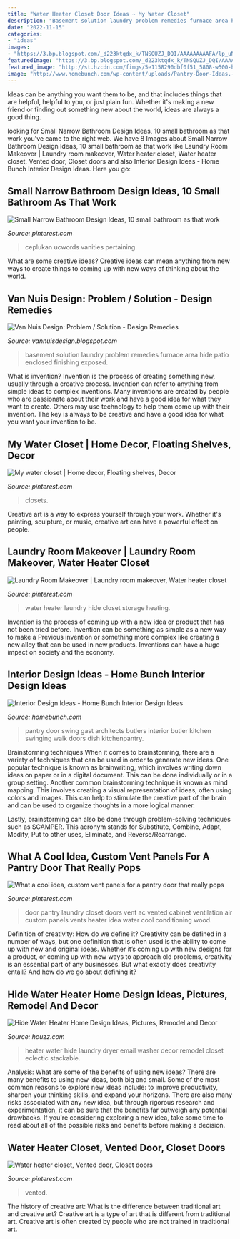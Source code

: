 ```yaml
---
title: "Water Heater Closet Door Ideas ~ My Water Closet"
description: "Basement solution laundry problem remedies furnace area hide patio enclosed finishing exposed"
date: "2022-11-15"
categories:
- "ideas"
images:
- "https://3.bp.blogspot.com/_d223ktqdx_k/TNSQUZJ_DQI/AAAAAAAAAFA/lp_uNJ1hhaA/s1600/Madison+-+Laundry+Screen+-+6.jpg"
featuredImage: "https://3.bp.blogspot.com/_d223ktqdx_k/TNSQUZJ_DQI/AAAAAAAAAFA/lp_uNJ1hhaA/s1600/Madison+-+Laundry+Screen+-+6.jpg"
featured_image: "http://st.hzcdn.com/fimgs/5e1158290dbf0f51_5808-w500-h666-b0-p0--eclectic-laundry-room.jpg"
image: "http://www.homebunch.com/wp-content/uploads/Pantry-Door-Ideas.-Pantry-Door.-Swing-Pantry-Door-Ideas.-PantryDoor-Pantry-KitchenPantry-Gast-Architects.jpg"
---
```



Ideas can be anything you want them to be, and that includes things that are helpful, helpful to you, or just plain fun. Whether it's making a new friend or finding out something new about the world, ideas are always a good thing.

	

		
looking for Small Narrow Bathroom Design Ideas, 10 small bathroom as that work you've came to the right web. We have 8 Images about Small Narrow Bathroom Design Ideas, 10 small bathroom as that work like Laundry Room Makeover | Laundry room makeover, Water heater closet, Water heater closet, Vented door, Closet doors and also Interior Design Ideas - Home Bunch Interior Design Ideas. Here you go:
		
    
## Small Narrow Bathroom Design Ideas, 10 Small Bathroom As That Work

<img loading=lazy src="https://i.pinimg.com/originals/78/32/e9/7832e95acf78f5cd850d1a965807f13d.jpg" onerror="this.onerror=null;this.src='https://tse4.mm.bing.net/th?id=OIP.RSvzusjHazSAbnQcxn4MjQHaLH&amp;pid=15.1';" alt="Small Narrow Bathroom Design Ideas, 10 small bathroom as that work">

_Source: pinterest.com_

>ceplukan ucwords vanities pertaining. 

	

What are some creative ideas?
Creative ideas can mean anything from new ways to create things to coming up with new ways of thinking about the world.

    
## Van Nuis Design: Problem / Solution - Design Remedies

<img loading=lazy src="https://3.bp.blogspot.com/_d223ktqdx_k/TNSQUZJ_DQI/AAAAAAAAAFA/lp_uNJ1hhaA/s1600/Madison+-+Laundry+Screen+-+6.jpg" onerror="this.onerror=null;this.src='https://tse1.mm.bing.net/th?id=OIP.pRJwjxb-IXobI3ZyNjAqPwHaFj&amp;pid=15.1';" alt="Van Nuis Design: Problem / Solution - Design Remedies">

_Source: vannuisdesign.blogspot.com_

>basement solution laundry problem remedies furnace area hide patio enclosed finishing exposed. 

	

What is invention?
Invention is the process of creating something new, usually through a creative process. Invention can refer to anything from simple ideas to complex inventions. Many inventions are created by people who are passionate about their work and have a good idea for what they want to create. Others may use technology to help them come up with their invention. The key is always to be creative and have a good idea for what you want your invention to be.

    
## My Water Closet | Home Decor, Floating Shelves, Decor

<img loading=lazy src="https://i.pinimg.com/originals/75/dd/72/75dd724f8a56d81532818c1c9e57a9c1.jpg" onerror="this.onerror=null;this.src='https://tse1.mm.bing.net/th?id=OIP.dfqReHxCPnoyEBMDTFLVJgHaJ7&amp;pid=15.1';" alt="My water closet | Home decor, Floating shelves, Decor">

_Source: pinterest.com_

>closets. 

	

Creative art is a way to express yourself through your work. Whether it's painting, sculpture, or music, creative art can have a powerful effect on people.

    
## Laundry Room Makeover | Laundry Room Makeover, Water Heater Closet

<img loading=lazy src="https://i.pinimg.com/originals/97/3d/d0/973dd0fccd825da4783e856050ea217a.jpg" onerror="this.onerror=null;this.src='https://tse3.mm.bing.net/th?id=OIP.LjAW6nsUgjRx9IUIjfTSMgHaLH&amp;pid=15.1';" alt="Laundry Room Makeover | Laundry room makeover, Water heater closet">

_Source: pinterest.com_

>water heater laundry hide closet storage heating. 

	

Invention is the process of coming up with a new idea or product that has not been tried before. Invention can be something as simple as a new way to make a Previous invention or something more complex like creating a new alloy that can be used in new products. Inventions can have a huge impact on society and the economy.

    
## Interior Design Ideas - Home Bunch Interior Design Ideas

<img loading=lazy src="http://www.homebunch.com/wp-content/uploads/Pantry-Door-Ideas.-Pantry-Door.-Swing-Pantry-Door-Ideas.-PantryDoor-Pantry-KitchenPantry-Gast-Architects.jpg" onerror="this.onerror=null;this.src='https://tse1.mm.bing.net/th?id=OIP.Noy9ZKkWzJRAiD4wsD9DrQHaK9&amp;pid=15.1';" alt="Interior Design Ideas - Home Bunch Interior Design Ideas">

_Source: homebunch.com_

>pantry door swing gast architects butlers interior butler kitchen swinging walk doors dish kitchenpantry. 

	

Brainstorming techniques
When it comes to brainstorming, there are a variety of techniques that can be used in order to generate new ideas. One popular technique is known as brainwriting, which involves writing down ideas on paper or in a digital document. This can be done individually or in a group setting.
Another common brainstorming technique is known as mind mapping. This involves creating a visual representation of ideas, often using colors and images. This can help to stimulate the creative part of the brain and can be used to organize thoughts in a more logical manner.

Lastly, brainstorming can also be done through problem-solving techniques such as SCAMPER. This acronym stands for Substitute, Combine, Adapt, Modify, Put to other uses, Eliminate, and Reverse/Rearrange.

    
## What A Cool Idea, Custom Vent Panels For A Pantry Door That Really Pops

<img loading=lazy src="https://s-media-cache-ak0.pinimg.com/736x/c9/01/ab/c901abae267540f3b4e2b8e40c8e6a8c.jpg" onerror="this.onerror=null;this.src='https://tse3.mm.bing.net/th?id=OIP.hMDPRXIoSLnpbSYYKVFsOAHaJ4&amp;pid=15.1';" alt="What a cool idea, custom vent panels for a pantry door that really pops">

_Source: pinterest.com_

>door pantry laundry closet doors vent ac vented cabinet ventilation air custom panels vents heater idea water cool conditioning wood. 

	

Definition of creativity: How do we define it?
Creativity can be defined in a number of ways, but one definition that is often used is the ability to come up with new and original ideas. Whether it’s coming up with new designs for a product, or coming up with new ways to approach old problems, creativity is an essential part of any businesses. But what exactly does creativity entail? And how do we go about defining it?

    
## Hide Water Heater Home Design Ideas, Pictures, Remodel And Decor

<img loading=lazy src="http://st.hzcdn.com/fimgs/5e1158290dbf0f51_5808-w500-h666-b0-p0--eclectic-laundry-room.jpg" onerror="this.onerror=null;this.src='https://tse2.mm.bing.net/th?id=OIP.kXS8qMKiy6xzLxyt_aHmVgHaJ3&amp;pid=15.1';" alt="Hide Water Heater Home Design Ideas, Pictures, Remodel and Decor">

_Source: houzz.com_

>heater water hide laundry dryer email washer decor remodel closet eclectic stackable. 

	

Analysis: What are some of the benefits of using new ideas?
There are many benefits to using new ideas, both big and small. Some of the most common reasons to explore new ideas include: to improve productivity, sharpen your thinking skills, and expand your horizons. There are also many risks associated with any new idea, but through rigorous research and experimentation, it can be sure that the benefits far outweigh any potential drawbacks. If you're considering exploring a new idea, take some time to read about all of the possible risks and benefits before making a decision.

    
## Water Heater Closet, Vented Door, Closet Doors

<img loading=lazy src="https://i.pinimg.com/736x/d1/3f/35/d13f3563518a2e4ce5bebb5829df8c4f.jpg" onerror="this.onerror=null;this.src='https://tse3.mm.bing.net/th?id=OIP.Laem9X2n042XGSbXeITkKQHaFj&amp;pid=15.1';" alt="Water heater closet, Vented door, Closet doors">

_Source: pinterest.com_

>vented. 

	

The history of creative art: What is the difference between traditional art and creative art?
Creative art is a type of art that is different from traditional art. Creative art is often created by people who are not trained in traditional art.

